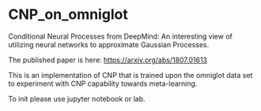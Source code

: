 # CNP_on_omniglot
Conditional Neural Processes from DeepMind:
An interesting view of utilizing neural networks to approximate Gaussian Processes.

The published paper is here:
https://arxiv.org/abs/1807.01613

This is an implementation of CNP that is trained upon the omniglot data set to experiment with CNP capability towards meta-learning.

To init please use jupyter notebook or lab.
